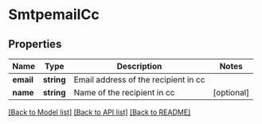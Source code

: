 # SmtpemailCc

## Properties
Name | Type | Description | Notes
------------ | ------------- | ------------- | -------------
**email** | **string** | Email address of the recipient in cc | 
**name** | **string** | Name of the recipient in cc | [optional] 

[[Back to Model list]](../README.md#documentation-for-models) [[Back to API list]](../README.md#documentation-for-api-endpoints) [[Back to README]](../README.md)


